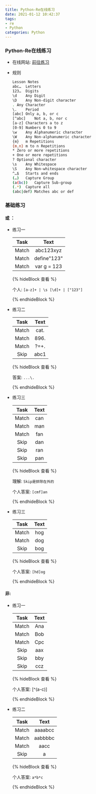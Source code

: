 ```yaml
---
title: Python-Re在线练习
date: 2021-01-12 10:42:37
tags:
- re
- Python
categories: Python
---
```


###  Python-Re在线练习

+ 在线网站: <a href="https://regexone.com/lesson/letters_and_digits?">前往练习</a>

+ 规则

  ```bash
  Lesson Notes
  abc…	Letters
  123…	Digits
  \d	Any Digit
  \D	Any Non-digit character
  .	Any Character
  \.	Period
  [abc]	Only a, b, or c
  [^abc]	Not a, b, nor c
  [a-z]	Characters a to z
  [0-9]	Numbers 0 to 9
  \w	Any Alphanumeric character
  \W	Any Non-alphanumeric character
  {m}	m Repetitions
  {m,n}	m to n Repetitions
  *	Zero or more repetitions
  +	One or more repetitions
  ?	Optional character
  \s	Any Whitespace
  \S	Any Non-whitespace character
  ^…$	Starts and ends
  (…)	Capture Group
  (a(bc))	Capture Sub-group
  (.*)	Capture all
  (abc|def)	Matches abc or def
  ```

  

###  基础练习

####  或 ：

+ 练习一

  | Task  |     Text     |
  | :---: | :----------: |
  | Match |  abc123xyz   |
  | Match | define"123"  |
  | Match | var g =  123 |

  {% hideBlock 查看 %}

  个人: `[a-z]+ | \s [\d]+ | ["123"]`

  {% endhideBlock %}

+ 练习二

  | Task  | Text |
  | :---: | :--: |
  | Match | cat. |
  | Match | 896. |
  | Match | ?=+. |
  | Skip  | abc1 |

  {% hideBlock 查看 %}

  答案: `...\.`

  {% endhideBlock %}

+ 练习三

  | Task  | Text |
  | :---: | :--: |
  | Match | can  |
  | Match | man  |
  | Match | fan  |
  | Skip  | dan  |
  | Skip  | ran  |
  | Skip  | pan  |

  {% hideBlock 查看 %}

  理解:  `Skip是排除在外的`

  个人答案: `[cmf]an`

  {% endhideBlock %}

+ 练习三

  | Task  | Text |
  | :---: | :--: |
  | Match | hog  |
  | Match | dog  |
  | Skip  | bog  |

  {% hideBlock 查看 %}

  个人答案: `[hd]og`

  {% endhideBlock %}

####  非:

+ 练习一

  | Task  | Text |
  | :---: | :--: |
  | Match | Ana  |
  | Match | Bob  |
  | Match | Cpc  |
  | Skip  | aax  |
  | Skip  | bby  |
  | Skip  | ccz  |

  {% hideBlock 查看 %}

  个人答案:  [^(a-c)]

  {% endhideBlock %}

+ 练习二

  | Task  |  Text   |
  | :---: | :-----: |
  | Match | aaaabcc |
  | Match | aabbbbc |
  | Match |  aacc   |
  | Skip  |    a    |

  {% hideBlock 查看 %}

  个人答案:  `a*b*c`

  {% endhideBlock %}